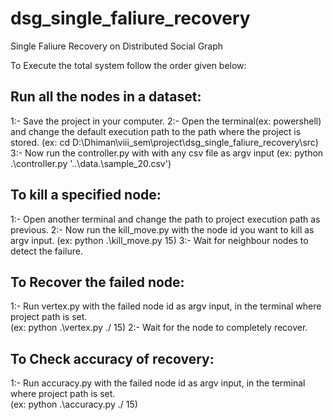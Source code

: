 # dsg_single_faliure_recovery
Single Faliure Recovery on Distributed Social Graph 

To Execute the total system follow the order given below:

Run all the nodes in a dataset:
------------------------------
1:- Save the project in your computer.
2:- Open the terminal(ex: powershell) and change the default execution path to the path where the project is stored.
    (ex: cd D:\Dhiman\viii_sem\project\dsg_single_faliure_recovery\src)
3:- Now run the controller.py with with any csv file as argv input
    (ex:  python .\controller.py '..\data.\sample_20.csv')

To kill a specified node:
------------------------
1:- Open another terminal and change the path to project execution path as previous.
2:- Now run the kill_move.py with the node id you want to kill as argv input.
    (ex:  python .\kill_move.py 15) 
3:- Wait for neighbour nodes to detect the failure.

To Recover the failed node:
--------------------------
1:- Run vertex.py with the failed node id as argv input, in the terminal where project path is set.  
    (ex:  python .\vertex.py ./ 15)
2:- Wait for the node to completely recover.

To Check accuracy of recovery:
-----------------------------
1:- Run accuracy.py with the failed node id as argv input, in the terminal where project path is set.  
    (ex:  python .\accuracy.py ./ 15)
